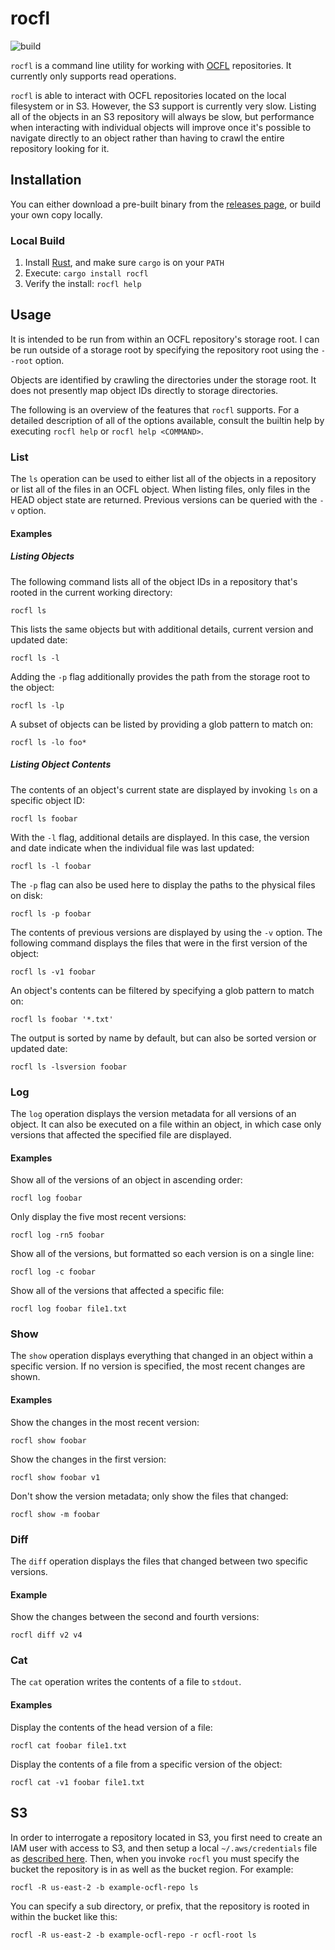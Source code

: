 # rocfl

![build](https://github.com/pwinckles/rocfl/workflows/build/badge.svg)

`rocfl` is a command line utility for working with [OCFL](https://ocfl.io/) repositories.
It currently only supports read operations.

`rocfl` is able to interact with OCFL repositories located on the local filesystem or in S3. However, the
S3 support is currently very slow. Listing all of the objects in an S3 repository will always be slow, but
performance when interacting with individual objects will improve once it's possible to navigate directly to
an object rather than having to crawl the entire repository looking for it.

## Installation

You can either download a pre-built binary from the [releases page](https://github.com/pwinckles/rocfl/releases),
or build your own copy locally.

### Local Build

1. Install [Rust](https://www.rust-lang.org/tools/install), and make sure `cargo` is on your `PATH`
1. Execute: `cargo install rocfl`
1. Verify the install: `rocfl help`

## Usage

It is intended to be run from within an OCFL repository's storage root. I can be run outside
of a storage root by specifying the repository root using the `--root` option.

Objects are identified by crawling the directories under the storage root. It does not presently
map object IDs directly to storage directories.

The following is an overview of the features that `rocfl` supports. For a detailed description of
all of the options available, consult the builtin help by executing `rocfl help` or
`rocfl help <COMMAND>`.

### List

The `ls` operation can be used to either list all of the objects in a repository or list all of
the files in an OCFL object. When listing files, only files in the HEAD object state are returned.
Previous versions can be queried with the `-v` option.

#### Examples

##### Listing Objects

The following command lists all of the object IDs in a repository that's rooted in the current
working directory:

```console
rocfl ls
```

This lists the same objects but with additional details, current version and updated date:

```console
rocfl ls -l
```

Adding the `-p` flag additionally provides the path from the storage root to the object:

```console
rocfl ls -lp
```

A subset of objects can be listed by providing a glob pattern to match on:

```console
rocfl ls -lo foo*
```

##### Listing Object Contents

The contents of an object's current state are displayed by invoking `ls` on a specific object ID:

```console
rocfl ls foobar
```

With the `-l` flag, additional details are displayed. In this case, the version and date indicate
when the individual file was last updated:

```console
rocfl ls -l foobar
```

The `-p` flag can also be used here to display the paths to the physical files on disk:

```console
rocfl ls -p foobar
```

The contents of previous versions are displayed by using the `-v` option. The following command
displays the files that were in the first version of the object:

```console
rocfl ls -v1 foobar
```

An object's contents can be filtered by specifying a glob pattern to match on:

```console
rocfl ls foobar '*.txt'
```

The output is sorted by name by default, but can also be sorted version or updated date:

```console
rocfl ls -lsversion foobar
```

### Log

The `log` operation displays the version metadata for all versions of an object. It can also be
executed on a file within an object, in which case only versions that affected the specified
file are displayed.

#### Examples

Show all of the versions of an object in ascending order:

```console
rocfl log foobar
```

Only display the five most recent versions:

```console
rocfl log -rn5 foobar
```

Show all of the versions, but formatted so each version is on a single line:

```console
rocfl log -c foobar
```

Show all of the versions that affected a specific file:

```console
rocfl log foobar file1.txt
```

### Show

The `show` operation displays everything that changed in an object within a specific version.
If no version is specified, the most recent changes are shown.

#### Examples

Show the changes in the most recent version:

```console
rocfl show foobar
```

Show the changes in the first version:

```console
rocfl show foobar v1
```

Don't show the version metadata; only show the files that changed:

```console
rocfl show -m foobar
```

### Diff

The `diff` operation displays the files that changed between two specific versions.

#### Example

Show the changes between the second and fourth versions:

```console
rocfl diff v2 v4
```

### Cat

The `cat` operation writes the contents of a file to `stdout`.

#### Examples

Display the contents of the head version of a file:

```console
rocfl cat foobar file1.txt
```

Display the contents of a file from a specific version of the object:

```console
rocfl cat -v1 foobar file1.txt
```

## S3

In order to interrogate a repository located in S3, you first need to create an IAM user with access to S3, and then
setup a local `~/.aws/credentials` file as [described here](https://docs.aws.amazon.com/cli/latest/userguide/cli-configure-files.html).
Then, when you invoke `rocfl` you must specify the bucket the repository is in as well as the bucket region. For example:

```console
rocfl -R us-east-2 -b example-ocfl-repo ls
```

You can specify a sub directory, or prefix, that the repository is rooted in within the bucket like this:

```console
rocfl -R us-east-2 -b example-ocfl-repo -r ocfl-root ls
```